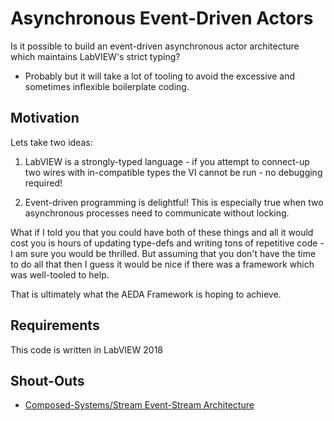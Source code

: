 # Asynchronous Event-Driven Actors

Is it possible to build an event-driven asynchronous actor architecture which maintains LabVIEW's strict typing?

- Probably but it will take a lot of tooling to avoid the excessive and sometimes inflexible boilerplate coding.

## Motivation

Lets take two ideas:

1. LabVIEW is a strongly-typed language - if you attempt to connect-up two wires with in-compatible types the VI cannot be run - no debugging required!

2. Event-driven programming is delightful! This is especially true when two asynchronous processes need to communicate without locking.

What if I told you that you could have both of these things and all it would cost you is hours of updating type-defs and writing tons of repetitive code - I am sure you would be thrilled. But assuming that you don't have the time to do all that then I guess it would be nice if there was a framework which was well-tooled to help.

That is ultimately what the AEDA Framework is hoping to achieve.

## Requirements

This code is written in LabVIEW 2018

## Shout-Outs

- [Composed-Systems/Stream Event-Stream Architecture](http://www.labviewcraftsmen.com/blog/actor-systems-with-event-streams)